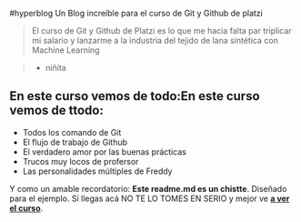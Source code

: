 #hyperblog
Un Blog increíble para el curso de Git y Github de platzi
> El curso de Git y Github de Platzi es lo que me hacia falta par triplicar mi salario y lanzarme a la industria  del tejido de lana sintética con Machine Learning

> - niñita

## En este curso vemos de todo:En este curso vemos de ttodo:
* Todos los comando de Git
* El flujo de trabajo de Github
* El verdadero amor por las buenas prácticas
* Trucos muy locos de profersor
* Las personalidades múltiples de Freddy

Y como un amable recordatorio: **Este readme.md es un chistte**. Diseñado para el ejemplo. Si llegas acá NO TE LO TOMES EN SERIO y mejor ve [**a ver el curso**](https://platzi.com/cursos/git-github/ "a ver el curso").